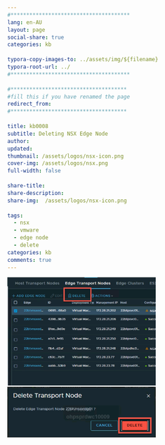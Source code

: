 ```yaml
---
#**************************************
lang: en-AU
layout: page
social-share: true
categories: kb

typora-copy-images-to: ../assets/img/${filename}
typora-root-url: ../
#**************************************

#*************************************
#fill this if you have renamed the page
redirect_from:
#*************************************

title: kb0008
subtitle: Deleting NSX Edge Node
author:
updated:
thumbnail: /assets/logos/nsx-icon.png
cover-img: /assets/logos/nsx.png
full-width: false

share-title:
share-description: 
share-img:  /assets/logos/nsx-icon.png

tags:
  - nsx
  - vmware
  - edge node
  - delete
categories: kb
comments: true
---
```


<img src="/assets/img/kb0008/image-20231013001200872.png" alt="image-20231013001200872" style="zoom:33%;" />

<img src="/assets/img/kb0008/image-20231013001150136.png" alt="image-20231013001150136" style="zoom:33%;" />
